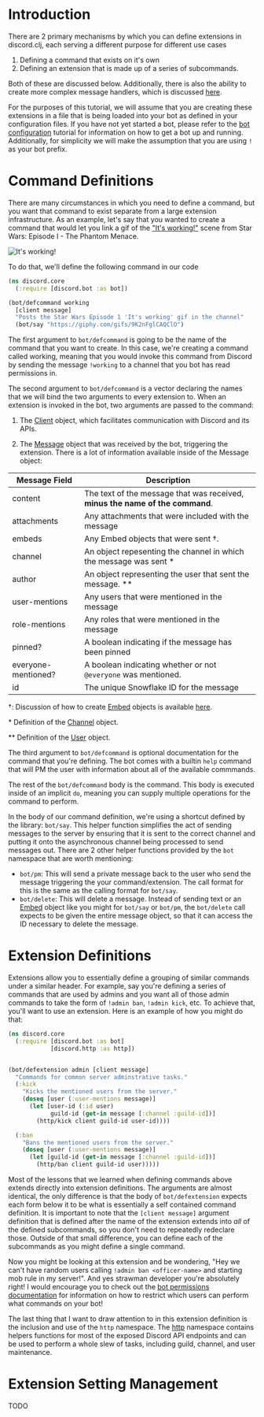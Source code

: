 # Introduction

There are 2 primary mechanisms by which you can define extensions in discord.clj, each serving a
different purpose for different use cases

1. Defining a command that exists on it's own
2. Defining an extension that is made up of a series of subcommands.

Both of these are discussed below. Additionally, there is also the ability to create more complex
message handlers, which is discussed [here](message-handlers.md).

For the purposes of this tutorial, we will assume that you are creating these extensions in a file
that is being loaded into your bot as defined in your configuration files. If you have not yet
started a bot, please refer to the [bot configuration](bot-configuration.md) tutorial for
information on how to get a bot up and running. Additionally, for simplicity we will make the
assumption that you are using `!` as your bot prefix.


# Command Definitions

There are many circumstances in which you need to define a command, but you want that command to
exist separate from a large extension infrastructure. As an example, let's say that you wanted to
create a command that would let you link a gif of the ["It's
working!"](https://www.youtube.com/watch?v=_ElWlUr_tw8) scene from Star Wars: Episode I - The
Phantom Menace.

![It's working!](https://media.giphy.com/media/9K2nFglCAQClO/giphy.gif)

To do that, we'll define the following command in our code

```Clojure
(ns discord.core
  (:require [discord.bot :as bot])

(bot/defcommand working
  [client message]
  "Posts the Star Wars Episode 1 'It's working' gif in the channel"
  (bot/say "https://giphy.com/gifs/9K2nFglCAQClO")
```

The first argument to `bot/defcommand` is going to be the name of the command that you want to
create. In this case, we're creating a command called working, meaning that you would invoke this
command from Discord by sending the message `!working` to a channel that you bot has read
permissions in.

The second argument to `bot/defcommand` is a vector declaring the names that we will bind the two
arguments to every extension to. When an extension is invoked in the bot, two arguments are passed
to the command:

1. The [Client](https://github.com/gizmo385/discord.clj/blob/develop/src/discord/client.clj) object,
   which facilitates communication with Discord and its APIs.

2. The
   [Message](https://github.com/gizmo385/discord.clj/blob/develop/src/discord/gateway.clj#L14-L17)
   object that was received by the bot, triggering the extension. There is a lot of information
   available inside of the Message object:

| Message Field | Description |
|---|---|
| content | The text of the message that was received, **minus the name of the command**. |
| attachments | Any attachments that were included with the message |
| embeds | Any Embed objects that were sent †. |
| channel | An object repesenting the channel in which the message was sent * |
| author | An object representing the user that sent the message. ** |
| user-mentions | Any users that were mentioned in the message |
| role-mentions | Any roles that were mentioned in the message |
| pinned? | A boolean indicating if the message has been pinned |
| everyone-mentioned? | A boolean indicating whether or not `@everyone` was mentioned. |
| id | The unique Snowflake ID  for the message |

†: Discussion of how to create
[Embed](https://github.com/gizmo385/discord.clj/blob/master/src/discord/embeds.clj) objects is
available [here](embeds.md).

\* Definition of the
[Channel](https://github.com/gizmo385/discord.clj/blob/master/src/discord/http.clj#L56) object.

\*\* Definition of the
[User](https://github.com/gizmo385/discord.clj/blob/master/src/discord/http.clj#L36-L37) object.

The  third argument to `bot/defcommand` is optional documentation for the command that you're
defining. The bot comes with a builtin `help` command that will PM the user with information about
all of the available commmands.

The rest of the `bot/defcommand` body is the command. This body is executed inside of an implicit
`do`, meaning you can supply multiple operations for the command to perform.

In the body of our command definition, we're using a shortcut defined by the library: `bot/say`.
This helper function simplifies the act of sending messages to the server by ensuring that it is
sent to the correct channel and putting it onto the asynchronous channel being processed to send
messages out. There are 2 other helper functions provided by the `bot` namespace that are worth
mentioning:

* `bot/pm`: This will send a private message back to the user who send the message triggering the
  your command/extension. The call format for this is the same as the calling format for `bot/say`.
* `bot/delete`: This will delete a message. Instead of sending text or an
[Embed](https://github.com/gizmo385/discord.clj/blob/master/src/discord/embeds.clj#L19-L20) object
like you might for `bot/say` or `bot/pm`, the `bot/delete` call expects to be given the entire
message object, so that it can access the ID necessary to delete the message.


# Extension Definitions

Extensions allow you to essentially define a grouping of similar commands under a similar header.
For example, say you're defining a series of commands that are used by admins and you want all of
those admin commands to take the form of `!admin ban`, `!admin kick`, etc. To achieve that, you'll
want to use an extension. Here is an example of how you might do that:

```Clojure
(ns discord.core
  (:require [discord.bot :as bot]
            [discord.http :as http])


(bot/defextension admin [client message]
  "Commands for common server adminstrative tasks."
  (:kick
    "Kicks the mentioned users from the server."
    (doseq [user (:user-mentions message)]
      (let [user-id (:id user)
            guild-id (get-in message [:channel :guild-id])]
        (http/kick client guild-id user-id))))

  (:ban
    "Bans the mentioned users from the server."
    (doseq [user (:user-mentions message)]
      (let [guild-id (get-in message [:channel :guild-id])]
        (http/ban client guild-id user)))))
```

Most of the lessons that we learned when defining commands above extends directly into extension
definitions. The arguments are almost identical, the only difference is that the body of
`bot/defextension` expects each form below it to be what is essentially a self contained command
definition. It is important to note that the `[client message]` argument definition that is defined
after the name of the extension extends into *all* of the defined subcommands, so you don't need to
repeatedly redeclare those. Outside of that small difference, you can define each of the subcommands as you might define
a single command.

Now you might be looking at this extension and be wondering, "Hey we can't have random users calling
`!admin ban <officer-name>` and starting mob rule in my server!". And yes strawman developer you're
absolutely right! I would encourage you to check out the [bot permissions
documentation](permissions.md) for information on how to restrict which users can perform what
commands on your bot!

The last thing that I want to draw attention to in this extension definition is the inclusion and
use of the `http` namespace. The
[http](https://github.com/gizmo385/discord.clj/blob/master/src/discord/http.clj) namespace contains
helpers functions for most of the exposed Discord API endpoints and can be used to perform a whole
slew of tasks, including guild, channel, and user maintenance.

# Extension Setting Management

TODO
